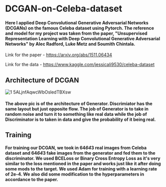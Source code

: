 # DCGAN-on-Celeba-dataset
#### Here I applied Deep Convolutional Generative Adversarial Networks (DCGANs) on the famous Celeba dataset using Pytorch. The reference and model for my project was taken from the paper, "Unsupervised Representation Learning with Deep Convolutional Generative Adversarial Networks" by Alec Radford, Luke Metz and Soumith Chintala. 
Link for the paper - https://arxiv.org/abs/1511.06434

Link for the data - https://www.kaggle.com/jessicali9530/celeba-dataset

## Architecture of DCGAN

![1 5ALjnfAqwcWbOsledTBXsw](https://user-images.githubusercontent.com/27720480/137178394-2db779f7-919e-4927-a249-7ee4cba07a25.png)
#### The above pic is of the architecture of Generator. Discrimiator has the same layout but just opposite flow. The job of Generator is to take in random noise and turn it to something like real data while the job of Discriminator is to taken in data and give the probability of it being real. 

## Training 
#### For training our DCGAN, we took in 64*64*3 real images from Celeba dataset and 64*64*3 fake images from the generator and fed them to the discriminator. We used BCELoss or Binary Cross Entropy Loss as it's very similar to the loss mentioned in the paper and works just like it after doing some mods to the target. We used Adam for training with a learning rate of 2e-4. We also did some modification to the hyperparameters in accordance to the paper. 
